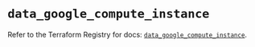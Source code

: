 # `data_google_compute_instance`

Refer to the Terraform Registry for docs: [`data_google_compute_instance`](https://registry.terraform.io/providers/hashicorp/google/6.18.1/docs/data-sources/compute_instance).
